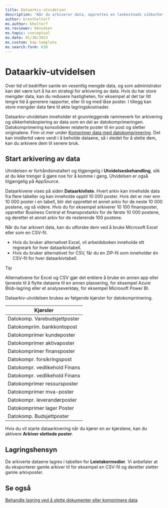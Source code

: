 ```yaml
---
title: Dataarkiv-utvidelsen
description: 'Når du arkiverer data, opprettes en lavkostnads sikkerhetskopi av postene.'
author: brentholtorf
ms.author: bholtorf
ms.reviewer: bknudsen
ms.topic: conceptual
ms.date: 01/30/2023
ms.custom: bap-template
ms.search.form: 630
---
```


# <a name="the-data-archive-extension"></a>Dataarkiv-utvidelsen

Over tid vil bedriften samle en vesentlig mengde data, og som administrator kan det være lurt å ha en strategi for arkivering av data. Hvis du har store mengder data, kan du redusere hastigheten, for eksempel at det tar litt lengre tid å generere rapporter, eller til og med låse poster. I tillegg kan store mengder data føre til økte lagringskostnader.

Dataarkiv-utvidelsen inneholder et grunnleggende rammeverk for arkivering og sikkerhetskopiering av data som en del av datokomprimeringen. Datokomprimering konsoliderer relaterte poster til én post og sletter originalene. Finn ut mer under [Komprimer data med datokomprimering](admin-manage-documents.md#compress-data-with-date-compression). Det kan imidlertid være verdi i å beholde dataene, så i stedet for å slette dem, kan du arkivere dem til senere bruk.

## <a name="start-archiving-data"></a>Start arkivering av data

Utvidelsen er forhåndsinstallert og tilgjengelig i **Utvidelsesbehandling**, slik at du ikke trenger å gjøre noe for å komme i gang. Utvidelsen er også tilgjengelig på AppSource.

Dataarkivene vises på siden **Dataarkivliste**. Hvert arkiv kan inneholde data fra flere tabeller og kan inneholde opptil 10 000 poster. Hvis det er mer enn 10 000 poster i en tabell, blir det opprettet et annet arkiv for de neste 10 000 postene, og så videre. Hvis du for eksempel arkiverer 10 100 finansposter, oppretter Business Central et finanspostarkiv for de første 10 000 postene, og deretter et annet arkiv for de resterende 100 postene.

Når du har arkivert data, kan du utforske dem ved å bruke Microsoft Excel eller som en CSV-fil.

* Hvis du bruker alternativet Excel, vil arbeidsboken inneholde ett regneark for hver dataarkivtabell.
* Hvis du bruker alternativet for CSV, får du en ZIP-fil som inneholder én CSV-fil for hver dataarkivtabell.

> [!TIP]
> Alternativene for Excel og CSV gjør det enklere å bruke en annen app eller tjeneste til å flytte dataene til en annen plassering, for eksempel Azure Blob-lagring eller et analyseverktøy, for eksempel Microsoft Power BI.

Dataarkiv-utvidelsen brukes av følgende kjørsler for datokomprimering.

|Kjørsler  |
|---------|
|Datokomp. Varebudsjettposter |
|Datokomprim. bankkontopost |
|Datokomprimer kundeposter |
|Datokomprimer aktivaposter |
|Datokomprimer finansposter |
|Datokompr. forsikringspost |
|Datokompr. vedlikehold Finans |
|Datokompr. vedlikehold Finans |
|Datokomprimer ressursposter |
|Datokomprimer mva-poster |
|Datokompr. leverandørposter |
|Datokomprimer lager Poster |
|Datokomp. Budsjettposter |

Hvis du vil starte dataarkivering når du kjører en av kjørslene, kan du aktivere **Arkiver slettede poster**.

## <a name="storage-considerations"></a>Lagringshensyn

De arkiverte dataene lagres i tabellen for **Leietakermedier**. Vi anbefaler at du eksporterer gamle arkiver til for eksempel en CSV-fil og deretter sletter gamle arkivposter.

## <a name="see-also"></a>Se også

[Behandle lagring ved å slette dokumenter eller komprimere data](admin-manage-documents.md)
